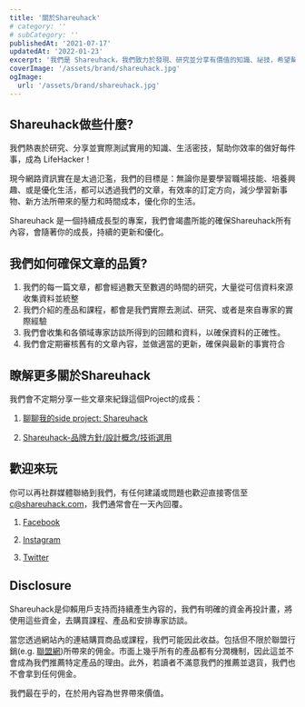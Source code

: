 ```yaml
---
title: '關於Shareuhack'
# category: ''
# subCategory: ''
publishedAt: '2021-07-17'
updatedAt: '2022-01-23'
excerpt: '我們是 Shareuhack，我們致力於發現、研究並分享有價值的知識、祕技，希望幫助每個人，成為自己的生活黑客。'
coverImage: '/assets/brand/shareuhack.jpg'
ogImage:
  url: '/assets/brand/shareuhack.jpg'
---
```


## Shareuhack做些什麼?

我們熱衷於研究、分享並實際測試實用的知識、生活密技，幫助你效率的做好每件事，成為 LifeHacker！

現今網路資訊實在是太過氾濫，我們的目標是：無論你是要學習職場技能、培養興趣、或是優化生活，都可以透過我們的文章，有效率的訂定方向，減少學習新事物、新方法所帶來的壓力和時間成本，優化你的生活。

Shareuhack 是一個持續成長型的專案，我們會竭盡所能的確保Shareuhack所有內容，會隨著你的成長，持續的更新和優化。

## 我們如何確保文章的品質?

1. 我們的每一篇文章，都會經過數天至數週的時間的研究，大量從可信資料來源收集資料並統整
2. 我們介紹的產品和課程，都會是我們實際去測試、研究、或者是來自專家的實際經驗
3. 我們會收集和各領域專家訪談所得到的回饋和資料，以確保資料的正確性。
4. 我們會定期審核舊有的文章內容，並做適當的更新，確保與最新的事實符合

## 瞭解更多關於Shareuhack

我們會不定期分享一些文章來紀錄這個Project的成長：

1. [聊聊我的side project: Shareuhack](https://chi-wei-huang.medium.com/%E6%9C%80%E8%BF%91%E5%BB%BA%E7%AB%8B%E4%BA%86%E4%B8%80%E5%80%8B%E7%B6%B2%E7%AB%99-shareuhack-com-a0df0e5e44b)

2. [Shareuhack-品牌方針/設計概念/技術選用](https://chi-wei-huang.medium.com/shareuhack-%E5%93%81%E7%89%8C%E6%96%B9%E9%87%9D-%E8%A8%AD%E8%A8%88%E6%A6%82%E5%BF%B5-%E6%8A%80%E8%A1%93%E9%81%B8%E7%94%A8-6aedc4e0b171)

## 歡迎來玩

你可以再社群媒體聯絡到我們，有任何建議或問題也歡迎直接寄信至[c@shareuhack.com](mailto:c@shareuhack.com)，我們通常會在一天內回覆。

1. [Facebook](https://www.facebook.com/shareuhack/)

2. [Instagram](https://www.instagram.com/shareuhack/)

3. [Twitter](https://twitter.com/shareuhack)

## Disclosure

Shareuhack是仰賴用戶支持而持續產生內容的，我們有明確的資金再投計畫，將使用這些資金，去購買課程、產品和安排專家訪談。

當您透過網站內的連結購買商品或課程，我們可能因此收益。包括但不限於聯盟行銷(e.g. [聯盟網](https://vbtrax.com/track/affr/33896))所帶來的佣金。市面上幾乎所有的產品都有分潤機制，因此這並不會成為我們推薦特定產品的理由。此外，若讀者不滿意我們的推薦並退貨，我們也不會拿到任何佣金。

我們最在乎的，在於用內容為世界帶來價值。
